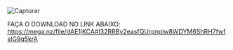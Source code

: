 ![Capturar](https://user-images.githubusercontent.com/84857164/193054177-831d016b-297e-44ae-99c8-f30576b79472.PNG)

FAÇA O DOWNLOAD NO LINK ABAIXO:
https://mega.nz/file/dAE1jKCA#I32RRBy2easfQUrpnpiw8WDYM6ShRH7fwfsIG9q5krA

   
